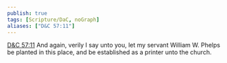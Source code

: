 ```yaml
---
publish: true
tags: [Scripture/DaC, noGraph]
aliases: ["D&C 57:11"]
---
```

[D&C 57:11](https://churchofjesuschrist.org/study/scriptures/dc-testament/dc/57?lang=eng&id=p11#p11) And again, verily I say unto you, let my servant William W. Phelps be planted in this place, and be established as a printer unto the church.
